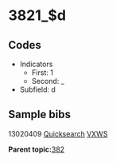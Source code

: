 # 3821\_$d

## Codes

-   Indicators
    -   First: 1
    -   Second: \_
-   Subfield: d

## Sample bibs

13020409 [Quicksearch](https://search.library.yale.edu/catalog/13020409) [VXWS](http://prodorbis.library.yale.edu:7014/vxws/GetHoldingsService?bibId=13020409)

**Parent topic:**[382](../../tags/382/382.md)

